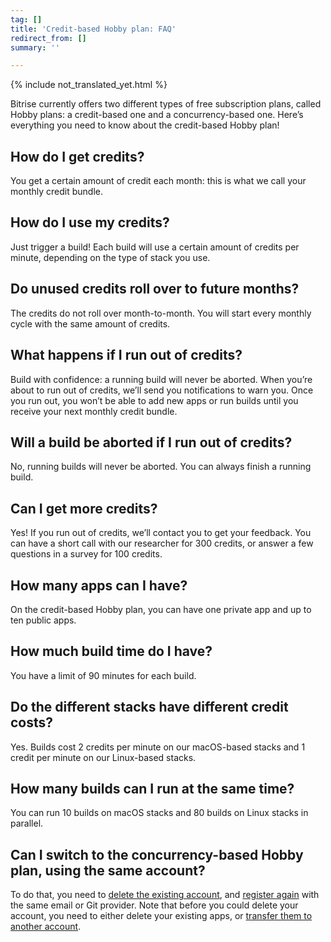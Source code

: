 ```yaml
---
tag: []
title: 'Credit-based Hobby plan: FAQ'
redirect_from: []
summary: ''

---
```

{% include not_translated_yet.html %}

Bitrise currently offers two different types of free subscription plans, called Hobby plans: a credit-based one and a concurrency-based one. Here’s everything you need to know about the credit-based Hobby plan!

## How do I get credits?

You get a certain amount of credit each month: this is what we call your monthly credit bundle.

## How do I use my credits?

Just trigger a build! Each build will use a certain amount of credits per minute, depending on the type of stack you use.

## Do unused credits roll over to future months?

The credits do not roll over month-to-month. You will start every monthly cycle with the same amount of credits.

## What happens if I run out of credits?

Build with confidence: a running build will never be aborted. When you’re about to run out of credits, we’ll send you notifications to warn you. Once you run out, you won’t be able to add new apps or run builds until you receive your next monthly credit bundle.

## Will a build be aborted if I run out of credits?

No, running builds will never be aborted. You can always finish a running build.

## Can I get more credits?

Yes! If you run out of credits, we’ll contact you to get your feedback. You can have a short call with our researcher for 300 credits, or answer a few questions in a survey for 100 credits.

## How many apps can I have?

On the credit-based Hobby plan, you can have one private app and up to ten public apps.

## How much build time do I have?

You have a limit of 90 minutes for each build.

## Do the different stacks have different credit costs?

Yes. Builds cost 2 credits per minute on our macOS-based stacks and 1 credit per minute on our Linux-based stacks.

## How many builds can I run at the same time?

You can run 10 builds on macOS stacks and 80 builds on Linux stacks in parallel.

## Can I switch to the concurrency-based Hobby plan, using the same account?

To do that, you need to [delete the existing account](https://devcenter.bitrise.io/team-management/deleting-bitrise-account/#deleting-your-account "https://devcenter.bitrise.io/team-management/deleting-bitrise-account/#deleting-your-account"), and [register again](https://devcenter.bitrise.io/getting-started/signing-up-to-bitrise/ "https://devcenter.bitrise.io/getting-started/signing-up-to-bitrise/") with the same email or Git provider. Note that before you could delete your account, you need to either delete your existing apps, or [transfer them to another account](https://devcenter.bitrise.io/team-management/changing-the-owner-of-an-app/ "https://devcenter.bitrise.io/team-management/changing-the-owner-of-an-app/").